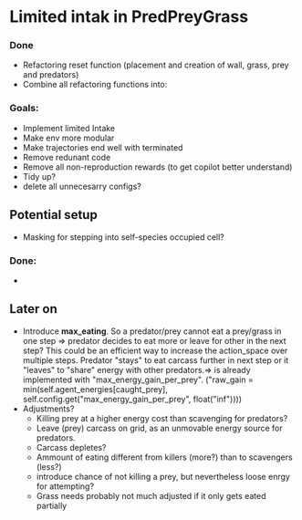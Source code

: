# Limited intak in PredPreyGrass

### Done
- Refactoring reset function (placement and creation of wall, grass, prey and predators)
- Combine all refactoring functions into: 


### Goals:
- Implement limited Intake
- Make env more modular
- Make trajectories end well with terminated
- Remove redunant code
- Remove all non-reproduction rewards (to get copilot better understand) 
- Tidy up?
- delete all unnecesarry configs?


## Potential setup
- Masking for stepping into self-species occupied cell?
### Done:
- 

## Later on
- Introduce **max_eating**. So a predator/prey cannot eat a prey/grass in one step => predator decides to eat more or leave for other in the next step? This could be an efficient way to increase the action_space over multiple steps. Predator "stays" to eat carcass further in next step or it "leaves" to "share" energy with other predators.=> is already implemented with "max_energy_gain_per_prey".
  ("raw_gain = min(self.agent_energies[caught_prey], self.config.get("max_energy_gain_per_prey", float("inf"))))
- Adjustments? 
  - Killing prey at a higher energy cost than scavenging for predators?
  - Leave (prey) carcass on grid, as an unmovable energy source for predators.
  - Carcass depletes?
  - Ammount of eating different from killers (more?) than to scavengers (less?)
  - introduce chance of not killing a prey, but nevertheless loose enrgy for attempting?
  - Grass needs probably not much adjusted if it only gets eated partially


